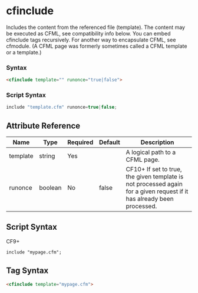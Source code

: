 # cfinclude

Includes the content from the referenced file (template). The content may be executed as CFML, see compatibility info below. You can embed cfinclude tags recursively. For another way to encapsulate CFML, see cfmodule. (A CFML page was formerly sometimes called a CFML template or a template.)

### Syntax

```html
<cfinclude template="" runonce="true|false">
```

### Script Syntax

```javascript
include "template.cfm" runonce=true|false;
```

## Attribute Reference

| Name | Type | Required | Default | Description |
| --- | --- | --- | --- | --- |
| template | string | Yes |  | A logical path to a CFML page. |
| runonce | boolean | No | false | CF10+ If set to true, the given template is not processed again for a given request if it has already been processed. |

## Script Syntax

CF9+

```html
include "mypage.cfm";
```

## Tag Syntax

```html
<cfinclude template="mypage.cfm">
```
